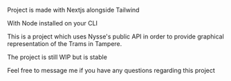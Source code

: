 Project is made with Nextjs alongside Tailwind

With Node installed on your CLI

This is a project which uses Nysse's public API in order to provide graphical representation of the Trams in Tampere.

The project is still WIP but is stable

Feel free to message me if you have any questions regarding this project
